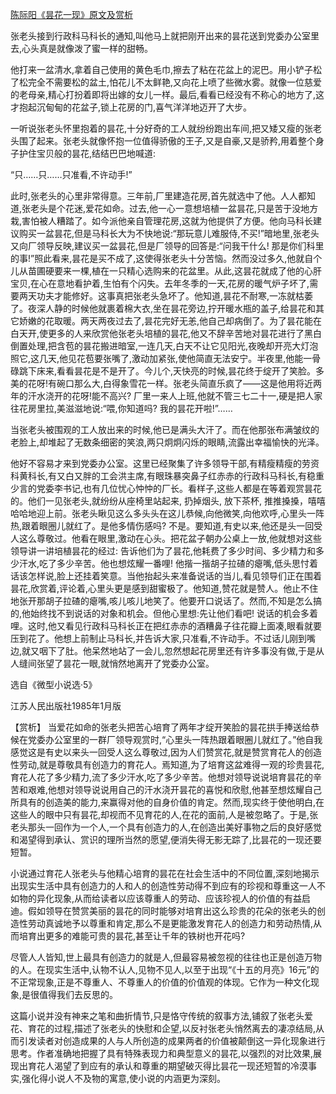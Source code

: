 [陈际阳《昙花一现》原文及赏析](https://www.vrrw.net/wx/15175.html)

张老头接到行政科马科长的通知,叫他马上就把刚开出来的昙花送到党委办公室里去,心头真是就像泼了蜜一样的甜畅。

他打来一盆清水,拿着自己使用的黄色毛巾,擦去了粘在花盆上的泥巴。用小铲子松了松完全不需要松的盆土,怕花儿不太鲜艳,又向花上喷了些微水雾。就像一位慈爱的老母亲,精心打扮着即将出嫁的女儿一样。最后,看看已经没有不称心的地方了,这才抱起沉甸甸的花盆子,锁上花房的门,喜气洋洋地迈开了大步。

一听说张老头怀里抱着的昙花,十分好奇的工人就纷纷跑出车间,把又矮又瘦的张老头围了起来。张老头就像怀抱一位值得骄傲的王子,又是自豪,又是骄矜,用着整个身子护住宝贝般的昙花,结结巴巴地喊道:

“只……只……只准看,不许动手!”

此时,张老头的心里非常得意。三年前,厂里建造花房,首先就选中了他。人人都知道,张老头是个花迷,爱花如命。过去,他一心一意想培植一盆昙花,只是苦于没地方栽,害怕被人糟踏了。如今派他亲自管理花房,这就为他提供了方便。他向马科长建议购买一盆昙花,但是马科长大为不快地说:“那玩意儿难服侍,不买!”暗地里,张老头又向厂领导反映,建议买一盆昙花,但是厂领导的回答是:“问我干什么! 那是你们科里的事!”照此看来,昙花是买不成了,这使得张老头十分苦恼。然而没过多久,他就自个儿从苗圃硬要来一棵,植在一只精心选购来的花盆里。从此,这昙花就成了他的心肝宝贝,在心在意地看护着,生怕有个闪失。去年冬季的一天,花房的暖气炉子坏了,需要两天功夫才能修好。这事真把张老头急坏了。他知道,昙花不耐寒,一冻就枯萎了。夜深人静的时候他就裹着棉大衣,坐在昙花旁边,拧开暖水瓶的盖子,给昙花和其它娇嫩的花取暖。两天两夜过去了,昙花完好无恙,他自己却病倒了。为了昙花能在白天开,使更多的人来欣赏他张老头培植的昙花,他又不辞辛苦地对昙花进行了黑白倒置处理,把含苞的昙花搬进暗室,一连几天,白天不让它见阳光,夜晚却开亮大灯泡照它,这几天,他见花苞要张嘴了,激动加紧张,使他简直无法安宁。半夜里,他能一骨碌跳下床来,看看昙花是不是开了。今儿个,天快亮的时候,昙花终于绽开了笑脸。多美的花呀!有碗口那么大,白得象雪花一样。张老头简直乐疯了——这是他用将近两年的汗水浇开的花呀!能不高兴? 厂里一来人上班,他就不管三七二十一,硬是把人家往花房里拉,美滋滋地说:“喂,你知道吗? 我的昙花开啦!”……

当张老头被围观的工人放出来的时候,他已是满头大汗了。而在他那张布满皱纹的老脸上,却堆起了无数条细密的笑浪,两只炯炯闪烁的眼睛,流露出幸福愉快的光泽。

他好不容易才来到党委办公室。这里已经聚集了许多领导干部,有精瘦精瘦的劳资科黄科长,有又白又胖的工会洪主席,有眼珠暴突鼻子红赤赤的行政科马科长,有稳重少言的党委李书记,也有几位忧心忡忡的厂长。看样子,这些人都是在等着观赏昙花的。他们一见张老头,就纷纷从座椅里站起来, 扔掉烟头, 放下茶杯, 推推搡搡，嘻嘻哈哈地迎上前。张老头瞅见这么多头头在这儿恭候,向他微笑,向他欢呼,心里头一阵热,跟着眼圈儿就红了。是他多情伤感吗? 不是。要知道,有史以来,他还是头一回受人这么尊敬过。他看在眼里,激动在心头。把花盆子朝办公桌上一放,他就想对这些领导讲一讲培植昙花的经过: 告诉他们为了昙花,他耗费了多少时间、多少精力和多少汗水,吃了多少辛苦。他也想炫耀一番哩! 他揩一揩胡子拉碴的瘪嘴,低头思忖着话该怎样说,脸上还挂着笑意。当他抬起头来准备说话的当儿,看见领导们正在围着昙花,欣赏着,评论着,心里头更是感到甜蜜极了。他知道,赞花就是赞人。他止不住地张开那胡子拉碴的瘪嘴,咳儿咳儿地笑了。他要开口说话了。然而,不知是怎么搞的,他始终找不到说话的对象和机会。但他心里想:先让他们看吧! 说话的机会多着哩。这时,他又看见行政科马科长正在把红赤赤的酒糟鼻子往花瓣上面凑,眼看就要压到花了。他想上前制止马科长,并告诉大家,只准看,不许动手。不过话儿刚到嘴边,就又咽下了肚。他呆然地站了一会儿,忽然想起花房里还有许多事没有做,于是从人缝间张望了昙花一眼,就悄然地离开了党委办公室。

选自《微型小说选·5》

江苏人民出版社1985年1月版



【赏析】 当爱花如命的张老头把苦心培育了两年才绽开笑脸的昙花拱手捧送给恭候在党委办公室里的一群厂领导观赏时,“心里头一阵热跟着眼圈儿就红了。”他自我感觉这是有史以来头一回受人这么尊敬过,因为人们赞赏花,就是赞赏育花人的创造性劳动,就是尊敬具有创造力的育花人。焉知道,为了培育这盆难得一观的珍贵昙花,育花人花了多少精力,流了多少汗水,吃了多少辛苦。他想对领导说说培育昙花的辛苦和艰难,他想对领导说说用自己的汗水浇开昙花的喜悦和欣慰,他甚至想炫耀自己所具有的创造美的能力,来赢得对他的自身价值的肯定。然而,现实终于使他明白,在这些人的眼中只有昙花,却视而不见育花的人,在花的面前,人是被忽略了。于是,张老头那头一回作为一个人,一个具有创造力的人,在创造出美好事物之后的良好感觉和渴望得到承认、赏识的理所当然的愿望,便消失得无影无踪了,比昙花的一现还要短暂。

小说通过育花人张老头与他精心培育的昙花在社会生活中的不同位置,深刻地揭示出现实生活中具有创造力的人和人的创造性劳动得不到应有的珍视和尊重这一人不如物的异化现象,从而给读者以应该尊重人的劳动、应该珍视人的价值的有益启迪。假如领导在赞赏美丽的昙花的同时能够对培育出这么珍贵的花朵的张老头的创造性劳动真诚地予以尊重和肯定,那么不是更能激发育花人的创造力和劳动热情,从而培育出更多的难能可贵的昙花,甚至让千年的铁树也开花吗?

尽管人人皆知,世上最具有创造力的就是人,但最容易被忽视的往往也正是创造万物的人。在现实生活中,认物不认人,见物不见人,以至于出现“《十五的月亮》16元”的不正常现象,正是不尊重人、不尊重人的价值的价值观的体现。它作为一种文化现象,是很值得我们去反思的。

这篇小说并没有神来之笔和曲折情节,只是恪守传统的叙事方法,铺叙了张老头爱花、育花的过程,描述了张老头的快慰和企望,以反衬张老头悄然离去的凄凉结局,从而引发读者对创造成果的人与人所创造的成果两者的价值被颠倒这一异化现象进行思考。作者准确地把握了具有特殊表现力和典型意义的昙花,以强烈的对比效果,展现出育花人渴望了到应有的承认和尊重的期望破灭得比昙花一现还短暂的冷漠事实,强化得小说人不及物的寓意,使小说的内涵更为深刻。

